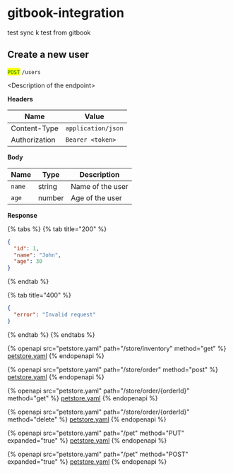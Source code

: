 # gitbook-integration

test sync
k
test from gitbook



## Create a new user

<mark style="color:green;">`POST`</mark> `/users`

\<Description of the endpoint>

**Headers**

| Name          | Value              |
| ------------- | ------------------ |
| Content-Type  | `application/json` |
| Authorization | `Bearer <token>`   |

**Body**

| Name   | Type   | Description      |
| ------ | ------ | ---------------- |
| `name` | string | Name of the user |
| `age`  | number | Age of the user  |

**Response**

{% tabs %}
{% tab title="200" %}
```json
{
  "id": 1,
  "name": "John",
  "age": 30
}
```
{% endtab %}

{% tab title="400" %}
```json
{
  "error": "Invalid request"
}
```
{% endtab %}
{% endtabs %}

{% openapi src="petstore.yaml" path="/store/inventory" method="get" %}
[petstore.yaml](petstore.yaml)
{% endopenapi %}

{% openapi src="petstore.yaml" path="/store/order" method="post" %}
[petstore.yaml](petstore.yaml)
{% endopenapi %}

{% openapi src="petstore.yaml" path="/store/order/{orderId}" method="get" %}
[petstore.yaml](petstore.yaml)
{% endopenapi %}

{% openapi src="petstore.yaml" path="/store/order/{orderId}" method="delete" %}
[petstore.yaml](petstore.yaml)
{% endopenapi %}

{% openapi src="petstore.yaml" path="/pet" method="PUT" expanded="true" %}
[petstore.yaml](petstore.yaml)
{% endopenapi %}

{% openapi src="petstore.yaml" path="/pet" method="POST" expanded="true" %}
[petstore.yaml](petstore.yaml)
{% endopenapi %}
